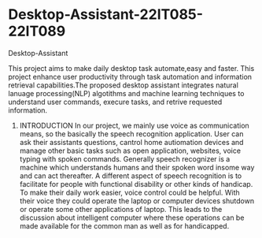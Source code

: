 # Desktop-Assistant-22IT085-22IT089
Desktop-Assistant

This project aims to make daily desktop task automate,easy and faster. This project enhance user productivity through task automation and information retrieval capabilities.The proposed desktop assistant integrates natural lanuage processing(NLP) algotithms and machine learning techniques to understand user commands, execure tasks, and retrive requested information. 

1. INTRODUCTION
In our project, we mainly use voice as communication means, so the basically the speech recognition application. User can ask their assistants questions, cantrol home autiomation devices and manage other basic tasks such as open application, websites, voice typing  with spoken commands. Generally speech recognizer is a machine which understands humans and their spoken word insome way and can act thereafter. A different aspect of speech recognition is to facilitate for people with functional disability or other kinds of handicap. To make their daily work easier, voice control could be helpful. With their voice they could operate the laptop or computer devices shutdown or operate some other applications of laptop. This leads to the discussion about intelligent computer where these operations can be made available for the common man as well as for handicapped.
